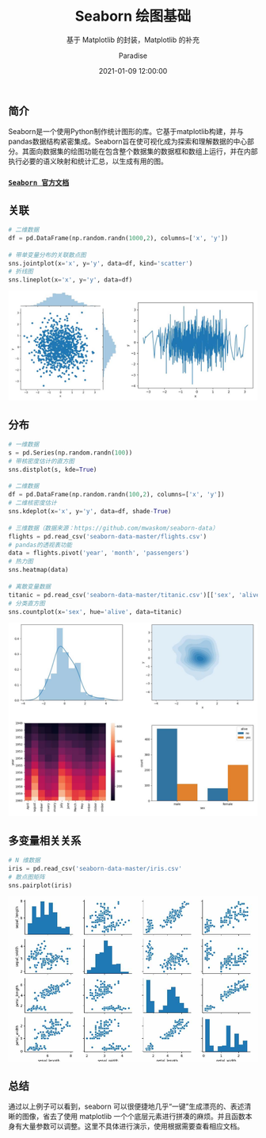 ﻿---
layout:     post
title:      "Seaborn 绘图基础"
subtitle:   "基于 Matplotlib 的封装，Matplotlib 的补充"
date:       2021-01-09 12:00:00
author:     "Paradise"
header-style: text
mathjax: false
tags:
    - Python
    - 数据可视化
    - 总结
---

## 简介

Seaborn是一个使用Python制作统计图形的库。它基于matplotlib构建，并与pandas数据结构紧密集成。Seaborn旨在使可视化成为探索和理解数据的中心部分。其面向数据集的绘图功能在包含整个数据集的数据框和数组上运行，并在内部执行必要的语义映射和统计汇总，以生成有用的图。

### [`Seaborn 官方文档`](http://seaborn.pydata.org/)

## 关联

```python
# 二维数据
df = pd.DataFrame(np.random.randn(1000,2), columns=['x', 'y'])

# 带单变量分布的关联散点图
sns.jointplot(x='x', y='y', data=df, kind='scatter')
# 折线图
sns.lineplot(x='x', y='y', data=df)
```

![scatter-line](/post-assets/20210109/scatter-line.jpg)

## 分布
```python
# 一维数据
s = pd.Series(np.random.randn(100))
# 带核密度估计的直方图
sns.distplot(s, kde=True)

# 二维数据
df = pd.DataFrame(np.random.randn(100,2), columns=['x', 'y'])
# 二维核密度估计
sns.kdeplot(x='x', y='y', data=df, shade-True)

# 三维数据（数据来源：https://github.com/mwaskom/seaborn-data）
flights = pd.read_csv('seaborn-data-master/flights.csv')
# pandas的透视表功能
data = flights.pivot('year', 'month', 'passengers')
# 热力图
sns.heatmap(data)

# 离散变量数据
titanic = pd.read_csv('seaborn-data-master/titanic.csv')[['sex', 'alive']]
# 分类直方图
sns.countplot(x='sex', hue='alive', data=titanic)
```
![distribution](/post-assets/20210109/distribution.jpg)

## 多变量相关关系
```python
# N 维数据
iris = pd.read_csv('seaborn-data-master/iris.csv'
# 散点图矩阵
sns.pairplot(iris)
```
![pairs](/post-assets/20210109/pairs.jpg)

## 总结

通过以上例子可以看到，seaborn 可以很便捷地几乎“一键”生成漂亮的、表述清晰的图像，省去了使用 matplotlib 一个个底层元素进行拼凑的麻烦。并且函数本身有大量参数可以调整。这里不具体进行演示，使用根据需要查看相应文档。